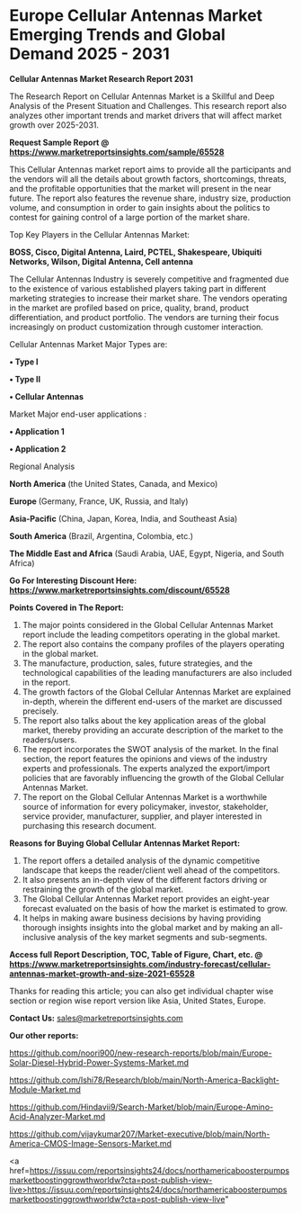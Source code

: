 # Europe Cellular Antennas Market Emerging Trends and Global Demand 2025 - 2031

<strong>Cellular Antennas Market Research Report 2031</strong>

The Research Report on Cellular Antennas Market is a Skillful and Deep Analysis of the Present Situation and Challenges. This research report also analyzes other important trends and market drivers that will affect market growth over 2025-2031.

<strong>Request Sample Report @ <a href=https://www.marketreportsinsights.com/sample/65528>https://www.marketreportsinsights.com/sample/65528</a></strong>

This Cellular Antennas market report aims to provide all the participants and the vendors will all the details about growth factors, shortcomings, threats, and the profitable opportunities that the market will present in the near future. The report also features the revenue share, industry size, production volume, and consumption in order to gain insights about the politics to contest for gaining control of a large portion of the market share.

Top Key Players in the Cellular Antennas Market:

<strong>BOSS, Cisco, Digital Antenna, Laird, PCTEL, Shakespeare, Ubiquiti Networks, Wilson, Digital Antenna, Cell antenna</strong>

The Cellular Antennas Industry is severely competitive and fragmented due to the existence of various established players taking part in different marketing strategies to increase their market share. The vendors operating in the market are profiled based on price, quality, brand, product differentiation, and product portfolio. The vendors are turning their focus increasingly on product customization through customer interaction.

Cellular Antennas Market Major Types are:

<strong>• Type I

• Type II

• Cellular Antennas</strong>

Market Major end-user applications :

<strong>• Application 1

• Application 2</strong>

Regional Analysis

</u><strong><b>North America</b></strong> (the United States, Canada, and Mexico)

<strong><b>Europe </b></strong>(Germany, France, UK, Russia, and Italy)

<strong><b>Asia-Pacific</b></strong> (China, Japan, Korea, India, and Southeast Asia)

<strong><b>South America</b></strong> (Brazil, Argentina, Colombia, etc.)

<strong><b>The Middle East and Africa</b></strong> (Saudi Arabia, UAE, Egypt, Nigeria, and South Africa)

<strong>Go For Interesting Discount Here: <a href=https://www.marketreportsinsights.com/discount/65528>https://www.marketreportsinsights.com/discount/65528</a></strong>

<strong>Points Covered in The Report:</strong>
<ol>
  <li>The major points considered in the Global Cellular Antennas Market report include the leading competitors operating in the global market.</li>
  <li>The report also contains the company profiles of the players operating in the global market.</li>
  <li>The manufacture, production, sales, future strategies, and the technological capabilities of the leading manufacturers are also included in the report.</li>
  <li>The growth factors of the Global Cellular Antennas Market are explained in-depth, wherein the different end-users of the market are discussed precisely.</li>
  <li>The report also talks about the key application areas of the global market, thereby providing an accurate description of the market to the readers/users.</li>
  <li>The report incorporates the SWOT analysis of the market. In the final section, the report features the opinions and views of the industry experts and professionals. The experts analyzed the export/import policies that are favorably influencing the growth of the Global Cellular Antennas Market.</li>
  <li>The report on the Global Cellular Antennas Market is a worthwhile source of information for every policymaker, investor, stakeholder, service provider, manufacturer, supplier, and player interested in purchasing this research document.</li>
</ol>
<strong>Reasons for Buying Global Cellular Antennas Market Report:</strong>

<ol>
  <li>The report offers a detailed analysis of the dynamic competitive landscape that keeps the reader/client well ahead of the competitors.</li>
  <li>It also presents an in-depth view of the different factors driving or restraining the growth of the global market.</li>
  <li>The Global Cellular Antennas Market report provides an eight-year forecast evaluated on the basis of how the market is estimated to grow.</li>
  <li>It helps in making aware business decisions by having providing thorough insights insights into the global market and by making an all-inclusive analysis of the key market segments and sub-segments.</li>
</ol>
<strong>Access full Report Description, TOC, Table of Figure, Chart, etc. @ <a href=https://www.marketreportsinsights.com/industry-forecast/cellular-antennas-market-growth-and-size-2021-65528>https://www.marketreportsinsights.com/industry-forecast/cellular-antennas-market-growth-and-size-2021-65528</a></strong>


Thanks for reading this article; you can also get individual chapter wise section or region wise report version like Asia, United States, Europe.

<strong>Contact Us:</strong>
sales@marketreportsinsights.com

<strong>Our other reports:</strong>

<a href=https://github.com/noori900/new-research-reports/blob/main/Europe-Solar-Diesel-Hybrid-Power-Systems-Market.md>https://github.com/noori900/new-research-reports/blob/main/Europe-Solar-Diesel-Hybrid-Power-Systems-Market.md</a>

<a href=https://github.com/Ishi78/Research/blob/main/North-America-Backlight-Module-Market.md>https://github.com/Ishi78/Research/blob/main/North-America-Backlight-Module-Market.md</a>

<a href=https://github.com/Hindavii9/Search-Market/blob/main/Europe-Amino-Acid-Analyzer-Market.md>https://github.com/Hindavii9/Search-Market/blob/main/Europe-Amino-Acid-Analyzer-Market.md</a>

<a href=https://github.com/vijaykumar207/Market-executive/blob/main/North-America-CMOS-Image-Sensors-Market.md>https://github.com/vijaykumar207/Market-executive/blob/main/North-America-CMOS-Image-Sensors-Market.md</a>

<a href=https://issuu.com/reportsinsights24/docs/northamericaboosterpumpsmarketboostinggrowthworldw?cta=post-publish-view-live>https://issuu.com/reportsinsights24/docs/northamericaboosterpumpsmarketboostinggrowthworldw?cta=post-publish-view-live</a>"

